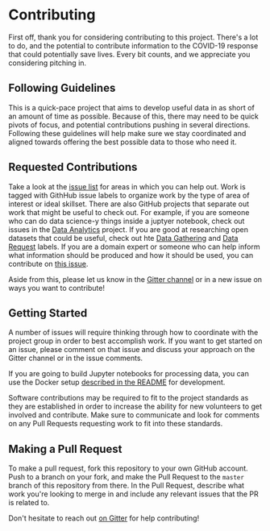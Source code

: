 # Contributing

First off, thank you for considering contributing to this project. There's a lot to do, and the potential to contribute information to the COVID-19 response that could potentially save lives. Every bit counts, and we appreciate you considering pitching in.

## Following Guidelines

This is a quick-pace project that aims to develop useful data in as short of an amount of time as possible.
Because of this, there may need to be quick pivots of focus, and potential contributions pushing in
several directions. Following these guidelines will help make sure we stay coordinated and aligned towards
offering the best possible data to those who need it.

## Requested Contributions

Take a look at the [issue list](https://github.com/daveluo/covid19-healthsystemcapacity/issues) for areas in which you can help out. Work is tagged with GithHub issue labels to organize work by the type of area of interest or ideal skillset. There are also GitHub projects that separate out work that might be useful to check out. For example, if you are someone who can do data science-y things inside a juptyer notebook, check out issues in the [Data Analytics](https://github.com/daveluo/covid19-healthsystemcapacity/projects/2) project. If you are good at researching open datasets that could be useful, check out hte [Data Gathering](https://github.com/daveluo/covid19-healthsystemcapacity/labels/Data%20Gathering) and [Data Request](https://github.com/daveluo/covid19-healthsystemcapacity/labels/Data%20Request) labels. If you are a domain expert or someone who can help inform what information should be produced and how it should be used, you can contribute on [this issue](https://github.com/daveluo/covid19-healthsystemcapacity/issues/19).

Aside from this, please let us know in the [Gitter channel](https://gitter.im/covid19-healthsystemcapacity/community?utm_source=badge&utm_medium=badge&utm_campaign=pr-badge) or in a new issue on ways you want to contribute!

## Getting Started

A number of issues will require thinking through how to coordinate with the project group in order to best accomplish work. If you want to get started on an issue, please comment on that issue and discuss your approach on the Gitter channel or in the issue comments.

If you are going to build Jupyter notebooks for processing data, you can use the Docker setup [described in the README](https://github.com/daveluo/covid19-healthsystemcapacity#running-the-notebooks) for development.

Software contributions may be required to fit to the project standards as they are established in order to increase the ability for new volunteers to get involved and contribute. Make sure to communicate and look for comments on any Pull Requests requesting work to fit into these standards.

## Making a Pull Request

To make a pull request, fork this repository to your own GitHub account. Push to a branch on your fork, and make the Pull Request to the `master` branch of this repository from there. In the Pull Request, describe what work you're looking to merge in and include any relevant issues that the PR is related to.

Don't hesitate to reach out [on Gitter](https://gitter.im/covid19-healthsystemcapacity/community?utm_source=badge&utm_medium=badge&utm_campaign=pr-badge) for help contributing!
